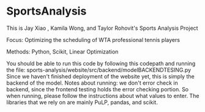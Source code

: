 # SportsAnalysis
This is Jay Xiao , Kamila Wong, and Taylor Rohovit's Sports Analysis Project

Focus: Optimizing the scheduling of WTA professional tennis players

Methods: Python, Scikit, Linear Optimization

You should be able to run this code by following this codepath and running the file: sports-analysis/website/src/backend/modelBACKENDTESING.py
Since we haven't finished deployment of the website yet, this is simply the backend of the model.
Notes about running: we don't error check in backend, since the frontend testing holds the error checking portion. So when running, please follow the instructions about what values to enter.
The libraries that we rely on are mainly PuLP, pandas, and scikit.